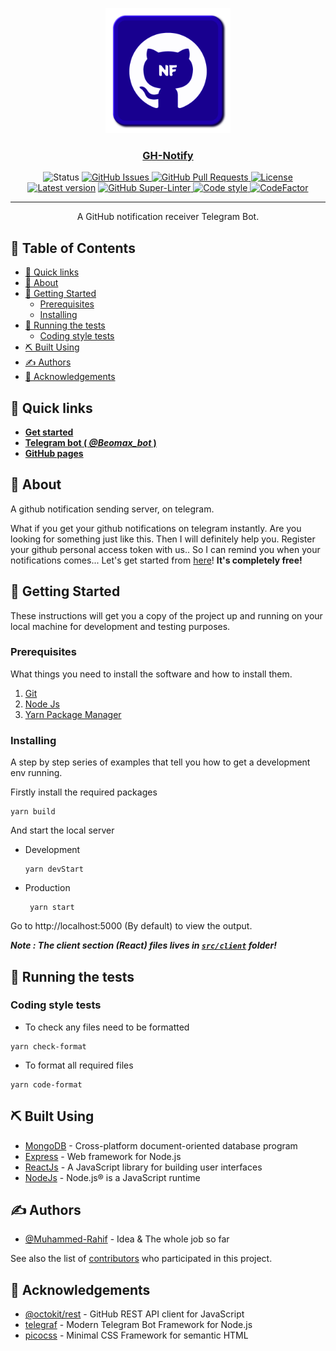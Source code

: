 <p align="center">
  <a href="https://beomax1.herokuapp.com" rel="noopener">
 <img width=200px height=200px src="assets/logo/logo.png" alt="GH-Notify Logo"></a>
</p>

<h3 align="center"><a href="https://beomax1.herokuapp.com/">GH-Notify</a></h3>

<div align="center">
  <img src="https://img.shields.io/badge/status-active-success.svg" alt="Status">
  <a href="https://github.com/Muhammed-Rahif/GH-Notify/issues">
    <img src="https://img.shields.io/github/issues/Muhammed-Rahif/GH-Notify.svg" alt="GitHub Issues">
  </a>
  <a href="https://github.com/Muhammed-Rahif/GH-Notify/pulls">
    <img src="https://img.shields.io/github/issues-pr/Muhammed-Rahif/GH-Notify.svg" alt="GitHub Pull Requests">
  </a>
  <a href="/LICENSE">
    <img src="https://img.shields.io/badge/license-MIT-blue.svg" alt="License">
  </a>
  <a href="https://github.com/Muhammed-Rahif/GH-Notify/releases"><img src="https://img.shields.io/github/package-json/v/Muhammed-Rahif/GH-Notify" alt="Latest version"></a>
  <a href="https://github.com/Muhammed-Rahif/GH-Notify/actions/">
    <img src="https://github.com/Muhammed-Rahif/GH-Notify/workflows/Lint%20Code%20Base/badge.svg" alt="GitHub Super-Linter">
  </a>
  <a href="https://github.com/Muhammed-Rahif/GH-Notify/actions/workflows/format-code.yml">
    <img src="https://img.shields.io/badge/code_style-prettier-ff69b4.svg" alt="Code style">
  </a>
  <a href="https://www.codefactor.io/repository/github/muhammed-rahif/gh-notify"><img src="https://www.codefactor.io/repository/github/muhammed-rahif/gh-notify/badge" alt="CodeFactor" /></a>
</div>

---

<p align="center"> A GitHub notification receiver Telegram Bot.
    <br> 
</p>

<!-- prettier-ignore-start -->
<!-- START doctoc generated TOC please keep comment here to allow auto update -->
<!-- DON'T EDIT THIS SECTION, INSTEAD RE-RUN doctoc TO UPDATE -->
## 📝 Table of Contents

- [🔗 Quick links](#-quick-links)
- [🧐 About](#-about)
- [🏁 Getting Started](#-getting-started)
  - [Prerequisites](#prerequisites)
  - [Installing](#installing)
- [🔧 Running the tests](#-running-the-tests)
  - [Coding style tests](#coding-style-tests)
- [⛏️ Built Using](#-built-using)
- [✍️ Authors](#-authors)
- [🎉 Acknowledgements](#-acknowledgements)

<!-- END doctoc generated TOC please keep comment here to allow auto update -->
<!-- prettier-ignore-end -->

## 🔗 Quick links

-   [**Get started**](https://beomax1.herokuapp.com/)
-   [**Telegram bot ( _@Beomax_bot_ )**](https://t.me/Beomax_bot)
-   [**GitHub pages**](http://rahif.me/GH-Notify/)

## 🧐 About

A github notification sending server, on telegram.

What if you get your github notifications on telegram instantly. Are you looking for something just like this. Then I will definitely help you. Register your github personal access token with us.. So I can remind you when your notifications comes... Let's get started from [here](https://beomax1.herokuapp.com/)! **It's completely free!**

## 🏁 Getting Started

These instructions will get you a copy of the project up and running on your local machine for development and testing purposes.

### Prerequisites

What things you need to install the software and how to install them.

1. [Git](https://git-scm.com/downloads)
1. [Node Js](https://nodejs.org/en/download/)
1. [Yarn Package Manager](https://yarnpkg.com/getting-started/install)

### Installing

A step by step series of examples that tell you how to get a development env running.

Firstly install the required packages

```
yarn build
```

And start the local server

-   Development
    ```
    yarn devStart
    ```
-   Production
    ```
     yarn start
    ```

Go to http://localhost:5000 (By default) to view the output.

**_Note : The client section (React) files lives in [`src/client`](https://github.com/Muhammed-Rahif/GH-Notify/tree/main/src/client) folder!_**

## 🔧 Running the tests

<!-- To run the tests :-

```
yarn test
``` -->

### Coding style tests

-   To check any files need to be formatted

```
yarn check-format
```

-   To format all required files

```
yarn code-format
```

## ⛏️ Built Using

-   [MongoDB](https://www.mongodb.com/) - Cross-platform document-oriented database program
-   [Express](https://expressjs.com/) - Web framework for Node.js
-   [ReactJs](https://reactjs.org/) - A JavaScript library for building user interfaces
-   [NodeJs](https://nodejs.org/en/) - Node.js® is a JavaScript runtime

## ✍️ Authors

-   [@Muhammed-Rahif](https://github.com/Muhammed-Rahif) - Idea & The whole job so far

See also the list of [contributors](https://github.com/Muhammed-Rahif/GH-Notify/contributors) who participated in this project.

## 🎉 Acknowledgements

-   [@octokit/rest](https://octokit.github.io/rest.js/) - GitHub REST API client for JavaScript
-   [telegraf](https://telegraf.js.org/) - Modern Telegram Bot Framework for Node.js
-   [picocss](https://picocss.com/) - Minimal CSS Framework for semantic HTML
